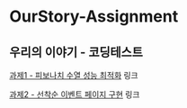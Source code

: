 # OurStory-Assignment
## 우리의 이야기 - 코딩테스트

[과제1 - 피보나치 수열 성능 최적화](https://github.com/J-unStiN/OurStory-Assignment/tree/main/assign_1/assign)
링크

[과제2 - 선착순 이벤트 페이지 구현](https://github.com/J-unStiN/OurStory-Assignment/tree/main/assign_2/assign_fcfs)
링크
